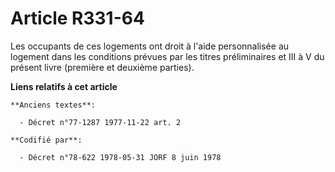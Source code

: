 # Article R331-64

Les occupants de ces logements ont droit à l'aide personnalisée au logement dans les conditions prévues par les titres
préliminaires et III à V du présent livre (première et deuxième parties).

**Liens relatifs à cet article**

	**Anciens textes**:

	  - Décret n°77-1287 1977-11-22 art. 2

	**Codifié par**:

	  - Décret n°78-622 1978-05-31 JORF 8 juin 1978

